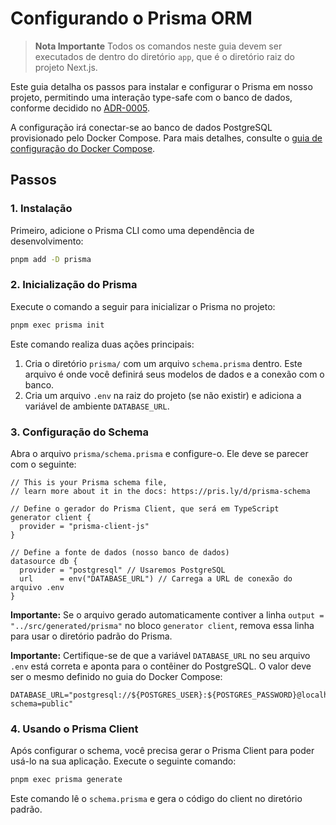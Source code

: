 # Configurando o Prisma ORM

> **Nota Importante**
> Todos os comandos neste guia devem ser executados de dentro do diretório `app`, que é o diretório raiz do projeto Next.js.

Este guia detalha os passos para instalar e configurar o Prisma em nosso projeto, permitindo uma interação type-safe com o banco de dados, conforme decidido no [ADR-0005](../ADR/0005-use-prisma-orm.md).

A configuração irá conectar-se ao banco de dados PostgreSQL provisionado pelo Docker Compose. Para mais detalhes, consulte o [guia de configuração do Docker Compose](./configuring-docker-compose.md).

## Passos

### 1. Instalação

Primeiro, adicione o Prisma CLI como uma dependência de desenvolvimento:

```bash
pnpm add -D prisma
```

### 2. Inicialização do Prisma

Execute o comando a seguir para inicializar o Prisma no projeto:

```bash
pnpm exec prisma init
```

Este comando realiza duas ações principais:
1.  Cria o diretório `prisma/` com um arquivo `schema.prisma` dentro. Este arquivo é onde você definirá seus modelos de dados e a conexão com o banco.
2.  Cria um arquivo `.env` na raiz do projeto (se não existir) e adiciona a variável de ambiente `DATABASE_URL`.

### 3. Configuração do Schema

Abra o arquivo `prisma/schema.prisma` e configure-o. Ele deve se parecer com o seguinte:

```prisma
// This is your Prisma schema file,
// learn more about it in the docs: https://pris.ly/d/prisma-schema

// Define o gerador do Prisma Client, que será em TypeScript
generator client {
  provider = "prisma-client-js"
}

// Define a fonte de dados (nosso banco de dados)
datasource db {
  provider = "postgresql" // Usaremos PostgreSQL
  url      = env("DATABASE_URL") // Carrega a URL de conexão do arquivo .env
}
```

**Importante:** Se o arquivo gerado automaticamente contiver a linha `output = "../src/generated/prisma"` no bloco `generator client`, remova essa linha para usar o diretório padrão do Prisma.

**Importante:** Certifique-se de que a variável `DATABASE_URL` no seu arquivo `.env` está correta e aponta para o contêiner do PostgreSQL. O valor deve ser o mesmo definido no guia do Docker Compose:

```env
DATABASE_URL="postgresql://${POSTGRES_USER}:${POSTGRES_PASSWORD}@localhost:${POSTGRES_PORT}/${POSTGRES_DB}?schema=public"
```

### 4. Usando o Prisma Client

Após configurar o schema, você precisa gerar o Prisma Client para poder usá-lo na sua aplicação. Execute o seguinte comando:

```bash
pnpm exec prisma generate
```

Este comando lê o `schema.prisma` e gera o código do client no diretório padrão.
